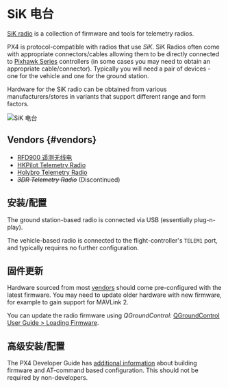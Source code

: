# SiK 电台

[SiK radio](https://github.com/LorenzMeier/SiK) is a collection of firmware and tools for telemetry radios.

PX4 is protocol-compatible with radios that use *SiK*. SiK Radios often come with appropriate connectors/cables allowing them to be directly connected to [Pixhawk Series](../flight_controller/pixhawk_series.md) controllers (in some cases you may need to obtain an appropriate cable/connector). Typically you will need a pair of devices - one for the vehicle and one for the ground station.

Hardware for the SiK radio can be obtained from various manufacturers/stores in variants that support different range and form factors.

![SiK 电台](../../assets/hardware/telemetry/holybro_sik_radio.jpg)

## Vendors {#vendors}

* [RFD900 遥测无线电](../telemetry/rfd900_telemetry.md)
* [HKPilot Telemetry Radio](../telemetry/hkpilot_sik_radio.md)
* [Holybro Telemetry Radio](../telemetry/holybro_sik_radio.md)
* <del><em>3DR Telemetry Radio</em></del> (Discontinued)

## 安装/配置

The ground station-based radio is connected via USB (essentially plug-n-play).

The vehicle-based radio is connected to the flight-controller's `TELEM1` port, and typically requires no further configuration.

## 固件更新

Hardware sourced from most [vendors](#vendors) should come pre-configured with the latest firmware. You may need to update older hardware with new firmware, for example to gain support for MAVLink 2.

You can update the radio firmware using *QGroundControl*: [QGroundControl User Guide > Loading Firmware](https://docs.qgroundcontrol.com/en/SetupView/Firmware.html).

## 高级安装/配置

The PX4 Developer Guide has [additional information](https://dev.px4.io/en/data_links/sik_radio.html) about building firmware and AT-command based configuration. This should not be required by non-developers.